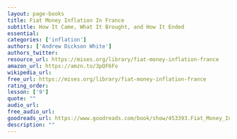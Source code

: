 ```yaml
---
layout: page-books
title: Fiat Money Inflation In France
subtitle: How It Came, What It Brought, and How It Ended
essential: 
categories: ['inflation']
authors: ['Andrew Dickson White']
authors_twitter: 
resource_url: https://mises.org/library/fiat-money-inflation-france
amazon_url: https://amzn.to/3pQF6Fo
wikipedia_url: 
free_url: https://mises.org/library/fiat-money-inflation-france
rating_order: 
lesson: ['9']
quote: ""
audio_url: 
free_audio_url: 
goodreads_url: https://www.goodreads.com/book/show/453393.Fiat_Money_Inflation_in_France
description: ""
---
```

